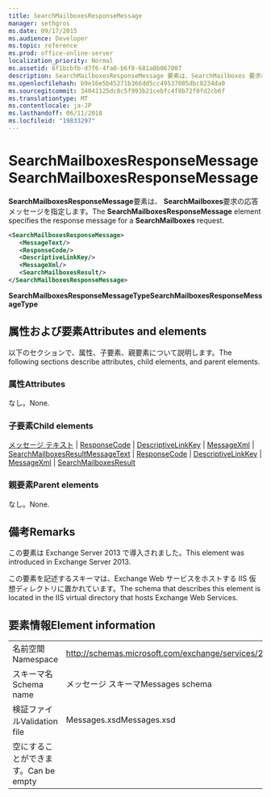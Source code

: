 ```yaml
---
title: SearchMailboxesResponseMessage
manager: sethgros
ms.date: 09/17/2015
ms.audience: Developer
ms.topic: reference
ms.prod: office-online-server
localization_priority: Normal
ms.assetid: 6f1bcbfb-d7f6-4fa0-b6f8-681a0b067007
description: SearchMailboxesResponseMessage 要素は、SearchMailboxes 要求の応答メッセージを指定します。
ms.openlocfilehash: b9e16e5b45271b366dd5cc49537085dbc8234da0
ms.sourcegitcommit: 34041125dc8c5f993b21cebfc4f8b72f0fd2cb6f
ms.translationtype: MT
ms.contentlocale: ja-JP
ms.lasthandoff: 06/11/2018
ms.locfileid: "19833297"
---
```

# <a name="searchmailboxesresponsemessage"></a><span data-ttu-id="ded70-103">SearchMailboxesResponseMessage</span><span class="sxs-lookup"><span data-stu-id="ded70-103">SearchMailboxesResponseMessage</span></span>

<span data-ttu-id="ded70-104">**SearchMailboxesResponseMessage**要素は、 **SearchMailboxes**要求の応答メッセージを指定します。</span><span class="sxs-lookup"><span data-stu-id="ded70-104">The **SearchMailboxesResponseMessage** element specifies the response message for a **SearchMailboxes** request.</span></span> 
  
```XML
<SearchMailboxesResponseMessage>
   <MessageText/>
   <ResponseCode/>
   <DescriptiveLinkKey/>
   <MessageXml/>
   <SearchMailboxesResult/>
</SearchMailboxesResponseMessage>
```

 <span data-ttu-id="ded70-105">**SearchMailboxesResponseMessageType**</span><span class="sxs-lookup"><span data-stu-id="ded70-105">**SearchMailboxesResponseMessageType**</span></span>
## <a name="attributes-and-elements"></a><span data-ttu-id="ded70-106">属性および要素</span><span class="sxs-lookup"><span data-stu-id="ded70-106">Attributes and elements</span></span>

<span data-ttu-id="ded70-107">以下のセクションで、属性、子要素、親要素について説明します。</span><span class="sxs-lookup"><span data-stu-id="ded70-107">The following sections describe attributes, child elements, and parent elements.</span></span>
  
### <a name="attributes"></a><span data-ttu-id="ded70-108">属性</span><span class="sxs-lookup"><span data-stu-id="ded70-108">Attributes</span></span>

<span data-ttu-id="ded70-109">なし。</span><span class="sxs-lookup"><span data-stu-id="ded70-109">None.</span></span>
  
### <a name="child-elements"></a><span data-ttu-id="ded70-110">子要素</span><span class="sxs-lookup"><span data-stu-id="ded70-110">Child elements</span></span>

<span data-ttu-id="ded70-111">[メッセージ テキスト](messagetext.md) | [ResponseCode](responsecode.md) | [DescriptiveLinkKey](descriptivelinkkey.md) | [MessageXml](messagexml.md) | [SearchMailboxesResult](searchmailboxesresult.md)</span><span class="sxs-lookup"><span data-stu-id="ded70-111">[MessageText](messagetext.md) | [ResponseCode](responsecode.md) | [DescriptiveLinkKey](descriptivelinkkey.md) | [MessageXml](messagexml.md) | [SearchMailboxesResult](searchmailboxesresult.md)</span></span>
  
### <a name="parent-elements"></a><span data-ttu-id="ded70-112">親要素</span><span class="sxs-lookup"><span data-stu-id="ded70-112">Parent elements</span></span>

<span data-ttu-id="ded70-113">なし。</span><span class="sxs-lookup"><span data-stu-id="ded70-113">None.</span></span>
  
## <a name="remarks"></a><span data-ttu-id="ded70-114">備考</span><span class="sxs-lookup"><span data-stu-id="ded70-114">Remarks</span></span>

<span data-ttu-id="ded70-115">この要素は Exchange Server 2013 で導入されました。</span><span class="sxs-lookup"><span data-stu-id="ded70-115">This element was introduced in Exchange Server 2013.</span></span>
  
<span data-ttu-id="ded70-116">この要素を記述するスキーマは、Exchange Web サービスをホストする IIS 仮想ディレクトリに置かれています。</span><span class="sxs-lookup"><span data-stu-id="ded70-116">The schema that describes this element is located in the IIS virtual directory that hosts Exchange Web Services.</span></span>
  
## <a name="element-information"></a><span data-ttu-id="ded70-117">要素情報</span><span class="sxs-lookup"><span data-stu-id="ded70-117">Element information</span></span>

|||
|:-----|:-----|
|<span data-ttu-id="ded70-118">名前空間</span><span class="sxs-lookup"><span data-stu-id="ded70-118">Namespace</span></span>  <br/> |http://schemas.microsoft.com/exchange/services/2006/messages  <br/> |
|<span data-ttu-id="ded70-119">スキーマ名</span><span class="sxs-lookup"><span data-stu-id="ded70-119">Schema name</span></span>  <br/> |<span data-ttu-id="ded70-120">メッセージ スキーマ</span><span class="sxs-lookup"><span data-stu-id="ded70-120">Messages schema</span></span>  <br/> |
|<span data-ttu-id="ded70-121">検証ファイル</span><span class="sxs-lookup"><span data-stu-id="ded70-121">Validation file</span></span>  <br/> |<span data-ttu-id="ded70-122">Messages.xsd</span><span class="sxs-lookup"><span data-stu-id="ded70-122">Messages.xsd</span></span>  <br/> |
|<span data-ttu-id="ded70-123">空にすることができます。</span><span class="sxs-lookup"><span data-stu-id="ded70-123">Can be empty</span></span>  <br/> ||
   

